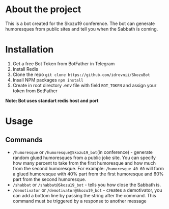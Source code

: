 # About the project

This is a bot created for the Skozu19 conference. The bot can generate humoresques from public sites and tell you when the Sabbath is coming.

# Installation

1. Get a free Bot Token from BotFather in Telegram
2. Install Redis
3. Clone the repo
   `git clone https://github.com/idrevnii/SkozuBot`
4. Insall NPM packages
   `npm install`
5. Create in root directory .env file with field `BOT_TOKEN` and assign your token from BotFather

**Note: Bot uses standart redis host and port**

# Usage

## Commands

- `/humoresque` or `/humoresque@Skozu19_bot`(in conference) - generate random glued humoresques from a public joke site. You can specify how many percent to take from the first humoresque and how much from the second humoresque. For example: `/humoresque 40 60` will form a glued humoresque with 40% part from the first humoresque and 60% part from the second humoresque.
- `/shabbat` or `/shabbat@Skozu19_bot` - tells you how close the Sabbath is.
- `/demotivator` or `/demotivator@Skozu19_bot` - creates a demotivator, you can add a bottom line by passing the string after the command. This command must be triggered by a response to another message
